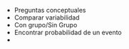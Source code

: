 - Preguntas conceptuales
- Comparar variabilidad
- Con grupo/Sin Grupo
- Encontrar probabilidad de un evento
-